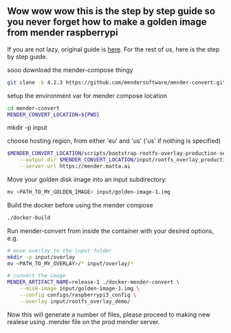 ## Wow wow wow this is the step by step guide so you never forget how to make a golden image from mender raspberrypi

If you are not lazy, original guide is [here](https://docs.mender.io/operating-system-updates-debian-family/convert-a-mender-debian-image). For the rest of us, here is the step by step guide.

sooo download the mender-compose thingy

```bash
git clone -b 4.2.3 https://github.com/mendersoftware/mender-convert.git
```

setup the environment var for mender compose location

```bash
cd mender-convert
MENDER_CONVERT_LOCATION=${PWD}
```

mkdir -p input

choose hosting region, from either 'eu' and 'us' ('us' if nothing is specified)
```bash
$MENDER_CONVERT_LOCATION/scripts/bootstrap-rootfs-overlay-production-server.sh \
    --output-dir $MENDER_CONVERT_LOCATION/input/rootfs_overlay_production \
    --server-url https://mender.matta.ai
```

Move your golden disk image into an input subdirectory:
```bash
mv <PATH_TO_MY_GOLDEN_IMAGE> input/golden-image-1.img
```

Build the docker before using the mender compose

```bash
./docker-build
```

Run mender-convert from inside the container with your desired options, e.g.

```bash
# move overlay to the input folder
mkdir -p input/overlay
mv <PATH_TO_MY_OVERLAY>/* input/overlay/*

# convert the image
MENDER_ARTIFACT_NAME=release-1 ./docker-mender-convert \
    --disk-image input/golden-image-1.img \
    --config configs/raspberrypi3_config \
    --overlay input/rootfs_overlay_demo/
```

Now this will generate a number of files, please proceed to making new realese using .mender file on the prod mender server.
